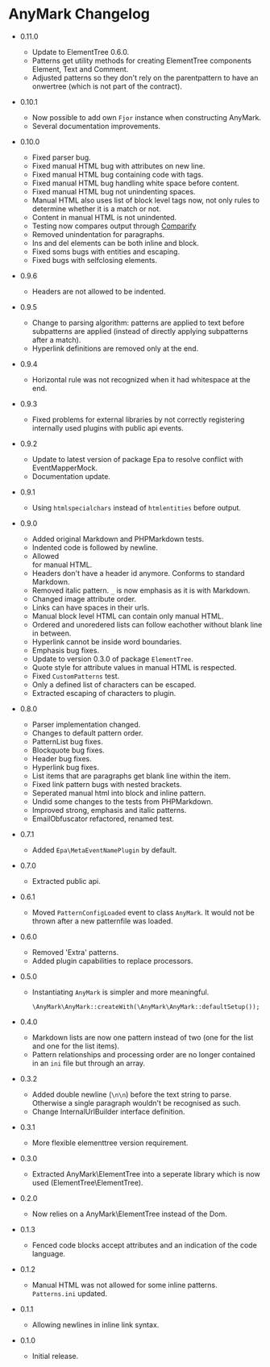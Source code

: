 AnyMark Changelog
=================

*	0.11.0

	*	Update to ElementTree 0.6.0.
	*	Patterns get utility methods for creating ElementTree components Element,
		Text and Comment.
	*	Adjusted patterns so they don't rely on the parentpattern to have
		an onwertree (which is not part of the contract).

*	0.10.1

	*	Now possible to add own `Fjor` instance when constructing AnyMark.
	*	Several documentation improvements.

*	0.10.0

	*	Fixed parser bug.
	*	Fixed manual HTML bug with attributes on new line.
	*	Fixed manual HTML bug containing code with tags.
	*	Fixed manual HTML bug handling white space before content.
	*	Fixed manual HTML bug not unindenting spaces.
	*	Manual HTML also uses list of block level tags now, not only rules to determine
		whether it is a match or not.
	*	Content in manual HTML is not unindented.
	*	Testing now compares output through [Comparify](https://github.com/koenhoeymans/Comparify)
	*	Removed unindentation for paragraphs.
	*	Ins and del elements can be both inline and block.
	*	Fixed soms bugs with entities and escaping.
	*	Fixed bugs with selfclosing elements.

*	0.9.6

	*	Headers are not allowed to be indented.

*	0.9.5

	*	Change to parsing algorithm: patterns are applied to text before subpatterns
		are applied (instead of directly applying subpatterns after a match).
	*	Hyperlink definitions are removed only at the end.

*	0.9.4

	*	Horizontal rule was not recognized when it had whitespace at the end.

*	0.9.3

	*	Fixed problems for external libraries by not correctly registering internally
		used plugins with public api events.

*	0.9.2

	*	Update to latest version of package Epa to resolve conflict with EventMapperMock.
	*	Documentation update.

*	0.9.1

	*	Using `htmlspecialchars` instead of `htmlentities` before output.

*	0.9.0

	*	Added original Markdown and PHPMarkdown tests.
	*	Indented code is followed by newline.
	*	Allowed <br> for manual HTML.
	*	Headers don't have a header id anymore. Conforms to standard Markdown.
	*	Removed italic pattern. `_` is now emphasis as it is with Markdown.
	*	Changed image attribute order.
	*	Links can have spaces in their urls.
	*	Manual block level HTML can contain only manual HTML.
	*	Ordered and unoredered lists can follow eachother without blank line in between.
	*	Hyperlink cannot be inside word boundaries.
	*	Emphasis bug fixes.
	*	Update to version 0.3.0 of package `ElementTree`.
	*	Quote style for attribute values in manual HTML is respected.
	*	Fixed `CustomPatterns` test.
	*	Only a defined list of characters can be escaped.
	*	Extracted escaping of characters to plugin.

*	0.8.0

	*	Parser implementation changed.
	*	Changes to default pattern order.
	*	PatternList bug fixes.
	*	Blockquote bug fixes.
	*	Header bug fixes.
	*	Hyperlink bug fixes. 
	*	List items that are paragraphs get blank line within the item.
	*	Fixed link pattern bugs with nested brackets.
	*	Seperated manual html into block and inline pattern.
	*	Undid some changes to the tests from PHPMarkdown.
	*	Improved strong, emphasis and italic patterns.
	*	EmailObfuscator refactored, renamed test.

*	0.7.1

	*	Added `Epa\MetaEventNamePlugin` by default.

*	0.7.0

	*	Extracted public api.

*	0.6.1

	*	Moved `PatternConfigLoaded` event to class `AnyMark`. It would not be
		thrown after a new patternfile was loaded.

*	0.6.0

	*	Removed 'Extra' patterns.
	*	Added plugin capabilities to replace processors.

*	0.5.0

	*	Instantiating `AnyMark` is simpler and more meaningful.

			\AnyMark\AnyMark::createWith(\AnyMark\AnyMark::defaultSetup());

*	0.4.0

	*	Markdown lists are now one pattern instead of two (one for the list and
		one for the list items).
	*	Pattern relationships and processing order are no longer contained in an
		`ini` file but through an array.

*	0.3.2

	*	Added double newline (`\n\n`) before the text string to parse. Otherwise
		a single paragraph wouldn't be recognised as such.
	*	Change InternalUrlBuilder interface definition.

*	0.3.1

	*	More flexible elementtree version requirement.

*	0.3.0

	*	Extracted AnyMark\ElementTree into a seperate library which
		is now used (ElementTree\ElementTree).

*	0.2.0

	*	Now relies on a AnyMark\ElementTree instead of the Dom.

*	0.1.3

	*	Fenced code blocks accept attributes and an indication of the code language.

*	0.1.2

	*	Manual HTML was not allowed for some inline patterns. `Patterns.ini` updated.

*	0.1.1

	*	Allowing newlines in inline link syntax.

*	0.1.0

	*	Initial release.